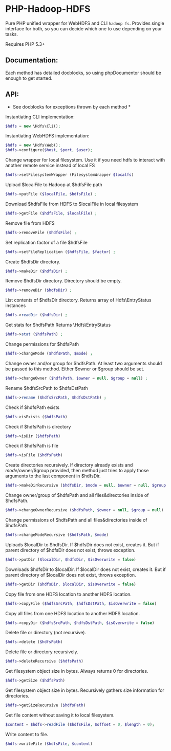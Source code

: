 PHP-Hadoop-HDFS
==========
Pure PHP unified wrapper for WebHDFS and CLI `hadoop fs`.
Provides single interface for both, so you can decide which one to use depending on your tasks.

Requires PHP 5.3+

Documentation:
----------
Each method has detailed docblocks, so using phpDocumentor should be enough to get started.

API:
----------
* See docblocks for exceptions thrown by each method *

Instantiating CLI implementation:
```php
$hdfs = new \Hdfs\Cli();
```

Instantiating WebHDFS implementation:
```php
$hdfs = new \Hdfs\Web();
$hdfs->configure($host, $port, $user);
```

Change wrapper for local filesystem.
Use it if you need hdfs to interact with another remote service instead of local FS
```php
$hdfs->setFilesystemWrapper (FilesystemWrapper $localfs)
```

Upload $localFile to Hadoop at $hdfsFile path
```php
$hdfs->putFile ($localFile, $hdfsFile) ;
```

Download $hdfsFile from HDFS to $localFile in local filesystem
```php
$hdfs->getFile ($hdfsFile, $localFile) ;
```

Remove file from HDFS
```php
$hdfs->removeFile ($hdfsFile) ;
```

Set replication factor of a file $hdfsFile
```php
$hdfs->setFileReplication ($hdfsFile, $factor) ;
```

Create $hdfsDir directory.
```php
$hdfs->makeDir ($hdfsDir) ;
```

Remove $hdfsDir directory.
Directory should be empty.
```php
$hdfs->removeDir ($hdfsDir) ;
```

List contents of $hdfsDir directory.
Returns array of Hdfs\EntryStatus instances
```php
$hdfs->readDir ($hdfsDir) ;
```

Get stats for $hdfsPath
Returns \Hdfs\EntryStatus
```php
$hdfs->stat ($hdfsPath) ;
```

Change permissions for $hdfsPath
```php
$hdfs->changeMode ($hdfsPath, $mode) ;
```

Change owner and/or group for $hdfsPath.
At least two arguments should be passed to this method.
Either $owner or $group should be set.
```php
$hdfs->changeOwner ($hdfsPath, $owner = null, $group = null) ;
```

Rename $hdfsSrcPath to $hdfsDstPath
```php
$hdfs->rename ($hdfsSrcPath, $hdfsDstPath) ;
```

Check if $hdfsPath exists
```php
$hdfs->isExists ($hdfsPath)
```

Check if $hdfsPath is directory
```php
$hdfs->isDir ($hdfsPath)
```

Check if $hdfsPath is file
```php
$hdfs->isFile ($hdfsPath)
```

Create directories recursively.
If directory already exists and $mode/$owner/$group provided, then method
just tries to apply those arguments to the last component in $hdfsDir.
```php
$hdfs->makeDirRecursive ($hdfsDir, $mode = null, $owner = null, $group = null)
```

Change owner/group of $hdfsPath and all files&directories inside of $hdfsPath.
```php
$hdfs->changeOwnerRecursive ($hdfsPath, $owner = null, $group = null)
```

Change permissions of $hdfsPath and all files&directories inside of $hdfsPath.
```php
$hdfs->changeModeRecursive ($hdfsPath, $mode)
```

Uploads $localDir to $hdfsDir.
If $hdfsDir does not exist, creates it. But if parent directory of $hdfsDir does not exist, throws exception.
```php
$hdfs->putDir ($localDir, $hdfsDir, $isOverwrite = false)
```

Downloads $hdfsDir to $localDir.
If $localDir does not exist, creates it. But if parent directory of $localDir does not exist, throws exception.
```php
$hdfs->getDir ($hdfsDir, $localDir, $isOverwrite = false)
```

Copy file from one HDFS location to another HDFS location.
```php
$hdfs->copyFile ($hdfsSrcPath, $hdfsDstPath, $isOverwrite = false)
```

Copy all files from one HDFS location to another HDFS location.
```php
$hdfs->copyDir ($hdfsSrcPath, $hdfsDstPath, $isOverwrite = false)
```

Delete file or directory (not recursive).
```php
$hdfs->delete ($hdfsPath)
```

Delete file or directory recursively.
```php
$hdfs->deleteRecursive ($hdfsPath)
```

Get filesystem object size in bytes.
Always returns 0 for directories.
```php
$hdfs->getSize ($hdfsPath)
```

Get filesystem object size in bytes.
Recursively gathers size information for directories.
```php
$hdfs->getSizeRecursive ($hdfsPath)
```

Get file content without saving it to local filesystem.
```php
$content = $hdfs->readFile ($hdfsFile, $offset = 0, $length = 0);
```

Write content to file.
```php
$hdfs->writeFile ($hdfsFile, $content)
```